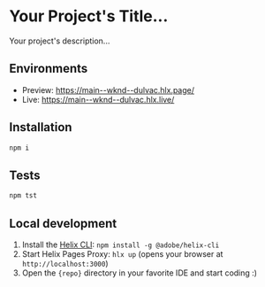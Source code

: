 # Your Project's Title...
Your project's description...

## Environments
- Preview: https://main--wknd--dulvac.hlx.page/
- Live: https://main--wknd--dulvac.hlx.live/

## Installation

```sh
npm i
```

## Tests

```sh
npm tst
```

## Local development

1. Install the [Helix CLI](https://github.com/adobe/helix-cli): `npm install -g @adobe/helix-cli`
1. Start Helix Pages Proxy: `hlx up` (opens your browser at `http://localhost:3000`)
1. Open the `{repo}` directory in your favorite IDE and start coding :)
